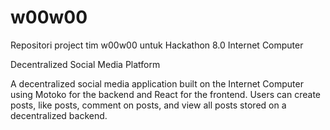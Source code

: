 # w00w00
Repositori project tim w00w00 untuk Hackathon 8.0 Internet Computer

Decentralized Social Media Platform

A decentralized social media application built on the Internet Computer using Motoko for the backend and React for the frontend. Users can create posts, like posts, comment on posts, and view all posts stored on a decentralized backend.